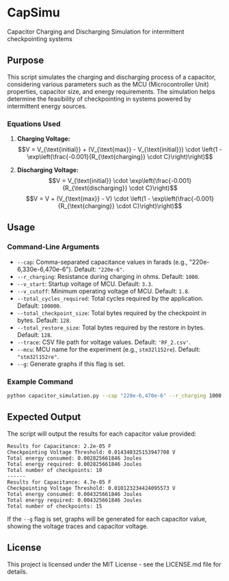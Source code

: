 # CapSimu
Capacitor Charging and Discharging Simulation for intermittent checkpointing systems

## Purpose

This script simulates the charging and discharging process of a capacitor, considering various parameters such as the MCU (Microcontroller Unit) properties, capacitor size, and energy requirements. The simulation helps determine the feasibility of checkpointing in systems powered by intermittent energy sources.

### Equations Used

1. **Charging Voltage:**
  $$V = V_{\text{initial}} + (V_{\text{max}} - V_{\text{initial}}) \cdot \left(1 - \exp\left(\frac{-0.001}{R_{\text{charging}} \cdot C}\right)\right)$$

2. **Discharging Voltage:**
   $$V = V_{\text{initial}} \cdot \exp\left(\frac{-0.001}{R_{\text{discharging}} \cdot C}\right)$$
   $$V = V + (V_{\text{max}} - V) \cdot \left(1 - \exp\left(\frac{-0.001}{R_{\text{charging}} \cdot C}\right)\right)$$

## Usage

### Command-Line Arguments

- `--cap`: Comma-separated capacitance values in farads (e.g., "220e-6,330e-6,470e-6"). Default: `"220e-6"`.
- `--r_charging`: Resistance during charging in ohms. Default: `1000`.
- `--v_start`: Startup voltage of MCU. Default: `3.3`.
- `--v_cutoff`: Minimum operating voltage of MCU. Default: `1.8`.
- `--total_cycles_required`: Total cycles required by the application. Default: `100000`.
- `--total_checkpoint_size`: Total bytes required by the checkpoint in bytes. Default: `128`.
- `--total_restore_size`: Total bytes required by the restore in bytes. Default: `128`.
- `--trace`: CSV file path for voltage values. Default: `'RF_2.csv'`.
- `--mcu`: MCU name for the experiment (e.g., `stm32l152re`). Default: `"stm32l152re"`.
- `--g`: Generate graphs if this flag is set.

### Example Command

```sh
python capacitor_simulation.py --cap "220e-6,470e-6" --r_charging 1000 --v_start 3.3 --v_cutoff 1.8 --total_cycles_required 100000 --total_checkpoint_size 128 --total_restore_size 128 --trace 'RF_2.csv' --mcu 'stm32l152re' --g
```


## Expected Output

   The script will output the results for each capacitor value provided:

   ```
   Results for Capacitance: 2.2e-05 F
   Checkpointing Voltage Threshold: 0.014340325153947708 V
   Total energy consumed: 0.002825661846 Joules
   Total energy required: 0.002825661846 Joules
   Total number of checkpoints: 10
   ------
   Results for Capacitance: 4.7e-05 F
   Checkpointing Voltage Threshold: 0.010123234424095573 V
   Total energy consumed: 0.004325661846 Joules
   Total energy required: 0.004325661846 Joules
   Total number of checkpoints: 15
   ```

   If the `--g` flag is set, graphs will be generated for each capacitor value, showing the voltage traces and capacitor voltage.

## License

This project is licensed under the MIT License - see the LICENSE.md file for details.
